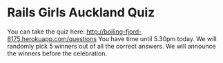Rails Girls Auckland Quiz
====

You can take the quiz here: http://boiling-fjord-8175.herokuapp.com/questions
You have time until 5.30pm today. We will randomly pick 5 winners out of all the correct answers. We will announce the winners before the celebration.
